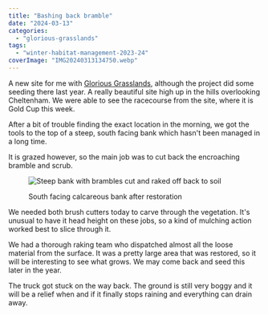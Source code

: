 ```yaml
---
title: "Bashing back bramble"
date: "2024-03-13"
categories: 
  - "glorious-grasslands"
tags: 
  - "winter-habitat-management-2023-24"
coverImage: "IMG20240313134750.webp"
---
```


A new site for me with [Glorious Grasslands](https://www.cotswoldsaonb.org.uk/looking-after/our-grasslands-projects/glorious-cotswolds-grasslands/), although the project did some seeding there last year. A really beautiful site high up in the hills overlooking Cheltenham. We were able to see the racecourse from the site, where it is Gold Cup this week.

After a bit of trouble finding the exact location in the morning, we got the tools to the top of a steep, south facing bank which hasn't been managed in a long time.

It is grazed however, so the main job was to cut back the encroaching bramble and scrub.

<figure>

![Steep bank with brambles cut and raked off back to soil](images/IMG20240313143850-1024x576.webp)

<figcaption>

South facing calcareous bank after restoration

</figcaption>

</figure>

We needed both brush cutters today to carve through the vegetation. It's unusual to have it head height on these jobs, so a kind of mulching action worked best to slice through it.

We had a thorough raking team who dispatched almost all the loose material from the surface. It was a pretty large area that was restored, so it will be interesting to see what grows. We may come back and seed this later in the year.

The truck got stuck on the way back. The ground is still very boggy and it will be a relief when and if it finally stops raining and everything can drain away.
